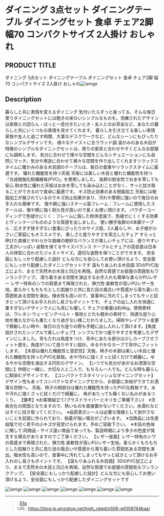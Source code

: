 # ダイニング 3点セット ダイニングテーブル ダイニングセット 食卓 チェア2脚 幅70 コンパクトサイズ 2人掛け おしゃれ


## PRODUCT TITLE 

ダイニング 3点セット ダイニングテーブル ダイニングセット 食卓 チェア2脚 幅70 コンパクトサイズ 2人掛け おしゃれ![iamge](https://b2bfiles1.gigab2b.cn/image/wkseller/7404/20230816_15fdb5df3d30efec485d72a6216e9a4c.jpg)

## Description

暮らしと共に表情を変えるダイニング 気付いたらずっと座ってる、そんな毎日使うダイニングセットには飽きの来ないシンプルなものを。洗練されたデザインは家族との団らん・ほっと一息付きたいとき・友人とのお茶会など、あなたの暮らしと共にいくつもの表情を見せてくれます。 暮らしを引き立てる美しい表情 家族や友人と過ごす時間、大事なデスクワークなど、どんなシーンにもぴったりなシンプルデザインです。 様々なテイストに合うウッド調 温かみのある木目が特徴のシンプルなダイニングセットは、周りの家具と合わせやすくどんなお部屋にも調和します。 気分に合わせて様々な空間をどんなシチュエーションにも自然にマッチ。気分や用途に合わせて様々な空間を作り出してくれますリラックスタイムに暖かみのある木目調のテーブルは、毎日の食事やリラックスタイムに最適です。 優れた機能性を持つ天板 天板には美しい木目と優れた機能性を持つ「合成樹脂化粧繊維板(PVC)」を使用しました。 抜群の耐水性でお水を零しても安心 耐水性に優れた天板はお水を零しても染み込むことがなく、サッと拭き取ることができるので食卓に最適です。 キズ防止効果のある樹脂加工 天板には樹脂加工が施されているのでキズ防止効果があり、汚れや摩擦に強いので毎日のお手入れも簡単です。 傷や錆に強いスチール製フレーム：フレームに使用したスチールは、傷や錆に強く耐久性が高いので長くお使い頂けます。 パウダーコーディングで色褪せにくく：フレームに施した粉体塗装で、色褪せにくくする効果とヴィンテージもののような質感を出しました。 使い勝手抜群の4本脚テーブル：広すぎず狭すぎない食事にぴったりのサイズ感。2人暮らしや、お子様が小さいご家庭にもオススメです。 美しさと座りやすさを両立したチェア すらっと伸びた直線とやわらかな曲線の絶妙なバランスが美しいチェアには、座りやすい工夫がいっぱい 姿勢を保てるサイズバランス テーブルとチェアの高低差は日本人の体型に合わせたジャストサイズ。適切な姿勢を保つことができます。 安全面にもしっかり配慮した設計 どんな方にも安心してお使い頂けるよう、安全面にもしっかり配慮したダイニングセットです 温もりあふれる木目調 3DのPVC加工により、まるで天然木の木目と凹凸を再現。自然な質感でお部屋の雰囲気もワンランクアップ。 落ち着きある空間を演出するお手入れも簡単な柔らかPUレザー レザー特有のシワの質感まで再現された、弾力性·柔軟性が高いPUレザー生地。柔らかくもちもちとした肌触りと共に見た目の風合いや質感から落ち着いた雰囲気ある空間を演出。撥水性も高いので、食事中に汚れてしまってもサッと拭きとって頂けるお手入れのし易さもポイントです。 チェアの出し入れを快適に重すぎないデザインで人にも床にも優しく チェアの重量は約4kg。使用素材は、ウレタン·ウェービングベルト・張地とどれも軽めの素材で、快適な座り心地を備えながらも重たくなり過ぎない様こだわりました。掃除やレイアウト変更で移動したい時や、毎日の立ち座りの際も手軽に出し入れして頂けます。【角度設計されたシンプルで美しいチェア】シンプルでかつ座りやすさを考慮したデザインにしました。背もたれは角度をつけ、背中にあたる部分は少しカーブさせフィット感を。角度がついて座りやすい設計。ゆるやかなカーブで背中にフィットします。
【木部は優れた機能性と意匠性】天板、椅子の木部は美しい木目と優れた機能性を持ったPVC化粧板。水や汚れに強くさっと拭くだけで綺麗に。ゆるやかな空間を演出する円形のデザイン。
【いつでも気分があがるお洒落な空間に】仲間と一緒に、大切な人と二人で、もちろん一人でも。どんな時も暮らしに馴染むデザインです。
【コンパクトでスタイリッシュなダイニングセット】デザイン性もあってコンパクトなダイニングだから、お部屋に余裕ができてお洒落な空間へ。
天板、椅子の柄部分は優れた機能性を持ったPVC化粧板です。水や汚れに強くさっと拭くだけで綺麗に。 角があたっても痛くない丸みがあるつくり。
【備考】※お客様組立て(プラスドライバーとキリをご準備下さい)　※天板劣化の原因となりますので、熱いものを直接置かないでください。水濡れなどはすぐに拭き取ってください。　※品質表示シールは必要な情報として剥がさないことを前提に作られており、粘着が強い場合がございます。　※当商品には生産段階で付く若干の小キズが見受けられます。予めご容赦下さい。　※木目の色味に関して:同商品・サイズ違い商品であっても、製造時期により多少の色差が発生する場合がありますのでご了承ください。
【レザー座面】レザー特有のシワの質感まで再現された、弾力性·柔軟性が高いPUレザー生地。柔らかくもちもちとした肌触りと共に見た目の風合いや質感から落ち着いた雰囲気ある空間を演出。撥水性も高いので、食事中に汚れてしまってもサッと拭きとって頂けるお手入れのし易さもポイントです。
【温もりあふれる木目調】3DのPVC加工により、まるで天然木の木目と凹凸を再現。自然な質感でお部屋の雰囲気もワンランクアップ。
【安全面にもしっかり配慮した設計】どんな方にも安心してお使い頂けるよう、安全面にもしっかり配慮したダイニングセットです

![iamge](https://b2bfiles1.gigab2b.cn/image/wkseller/7404/20230816_7cde831223e8f87a8ffbcc79852ab23f.jpg)
![iamge](https://b2bfiles1.gigab2b.cn/image/wkseller/7404/20230816_e94894e72131f653fa946fbfb1ef97d2.jpg)
![iamge](https://b2bfiles1.gigab2b.cn/image/wkseller/7404/20230816_307bb4b114ff79297db8ad6625a82332.jpg)
![iamge](https://b2bfiles1.gigab2b.cn/image/wkseller/7404/20230816_b0e24a0a808fd8010eeec571bd54c372.jpg)
![iamge](https://b2bfiles1.gigab2b.cn/image/wkseller/7404/20230816_4345158c32c7851923f3b836f07d2521.jpg)
![iamge](https://b2bfiles1.gigab2b.cn/image/wkseller/7404/20230816_3840bd4e734b979c0397998826476592.jpg)
![iamge](https://b2bfiles1.gigab2b.cn/image/wkseller/7404/20230816_7775971c5d67345aecffdbbbc6a0c08c.jpg)


---

> : [Ella](https://blog.jp.amzshop.net/)  
> URL: https://blog.jp.amzshop.net/high_rated/n506-wf308744baa/  

